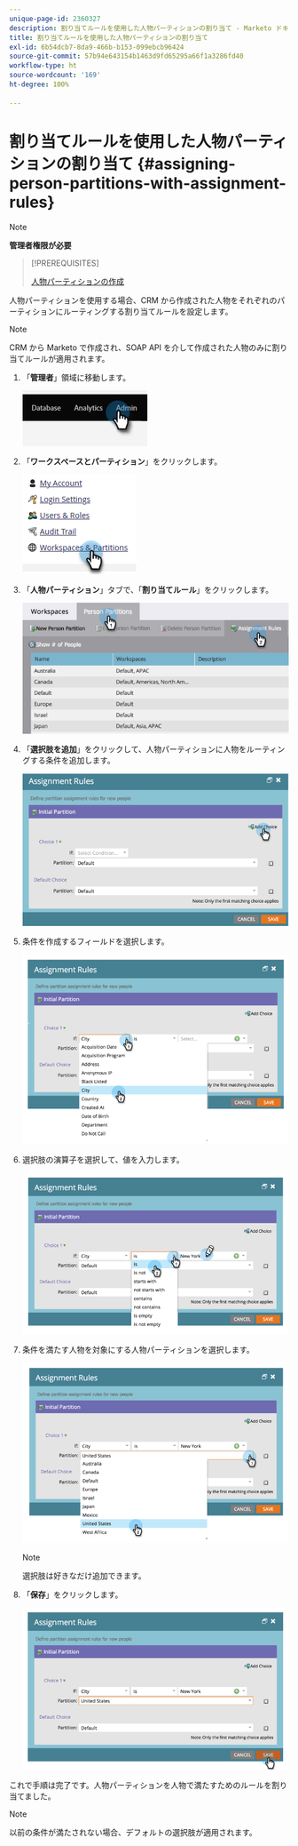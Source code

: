 ```yaml
---
unique-page-id: 2360327
description: 割り当てルールを使用した人物パーティションの割り当て - Marketo ドキュメント - 製品ドキュメント
title: 割り当てルールを使用した人物パーティションの割り当て
exl-id: 6b54dcb7-8da9-466b-b153-099ebcb96424
source-git-commit: 57b94e643154b1463d9fd65295a66f1a3286fd40
workflow-type: ht
source-wordcount: '169'
ht-degree: 100%

---
```


# 割り当てルールを使用した人物パーティションの割り当て {#assigning-person-partitions-with-assignment-rules}

>[!NOTE]
>
>**管理者権限が必要**

>[!PREREQUISITES]
>
>[人物パーティションの作成](/help/marketo/product-docs/administration/workspaces-and-person-partitions/create-a-person-partition.md)

人物パーティションを使用する場合、CRM から作成された人物をそれぞれのパーティションにルーティングする割り当てルールを設定します。

>[!NOTE]
>
>CRM から Marketo で作成され、SOAP API を介して作成された人物のみに割り当てルールが適用されます。

1. 「**管理者**」領域に移動します。

   ![](assets/assigning-person-partitions-with-assignment-rules-1.png)

1. 「**ワークスペースとパーティション**」をクリックします。

   ![](assets/assigning-person-partitions-with-assignment-rules-2.png)

1. 「**人物パーティション**」タブで、「**割り当てルール**」をクリックします。

   ![](assets/assigning-person-partitions-with-assignment-rules-3.png)

1. 「**選択肢を追加**」をクリックして、人物パーティションに人物をルーティングする条件を追加します。

   ![](assets/assigning-person-partitions-with-assignment-rules-4.png)

1. 条件を作成するフィールドを選択します。

   ![](assets/assigning-person-partitions-with-assignment-rules-5.png)

1. 選択肢の演算子を選択して、値を入力します。

   ![](assets/assigning-person-partitions-with-assignment-rules-6.png)

1. 条件を満たす人物を対象にする人物パーティションを選択します。

   ![](assets/assigning-person-partitions-with-assignment-rules-7.png)

   >[!NOTE]
   >
   >選択肢は好きなだけ追加できます。

1. 「**保存**」をクリックします。

   ![](assets/assigning-person-partitions-with-assignment-rules-8.png)

これで手順は完了です。人物パーティションを人物で満たすためのルールを割り当てました。

>[!NOTE]
>
>以前の条件が満たされない場合、デフォルトの選択肢が適用されます。

